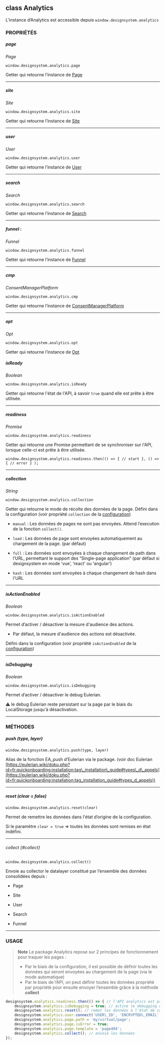 ## class Analytics

L’instance d’Analytics est accessible depuis `window.designsystem.analytics`

### PROPRIÉTÉS

##### page

_Page_

`window.designsystem.analytics.page`

Getter qui retourne l’instance de [Page](page.md)

* * *

##### site

_Site_

`window.designsystem.analytics.site`

Getter qui retourne l’instance de [Site](site.md)

* * *

##### user

_User_

`window.designsystem.analytics.user`

Getter qui retourne l’instance de [User](user.md)

* * *


##### search

_Search_

`window.designsystem.analytics.search`

Getter qui retourne l’instance de [Search](search.md)

* * *

##### funnel :

_Funnel_

`window.designsystem.analytics.funnel`

Getter qui retourne l’instance de [Funnel](funnel.md)

* * *

##### cmp

_ConsentManagerPlatform_

`window.designsystem.analytics.cmp`

Getter qui retourne l’instance de [ConsentManagerPlatform](cmp.md)

* * *

##### opt

_Opt_

`window.designsystem.analytics.opt`

Getter qui retourne l’instance de [Opt](opt.md)

##### isReady

_Boolean_

`window.designsystem.analytics.isReady`

Getter qui retourne l'état de l'API, à savoir `true` quand elle est prête à être utilisée.

* * *

##### readiness

_Promise_

`window.designsystem.analytics.readiness`

Getter qui retourne une Promise permettant de se synchroniser sur l'API, lorsque celle-ci est prête à être utilisée.

    window.designsystem.analytics.readiness.then(() => { // start }, () => { // error } );

* * *

##### collection

_String_

`window.designsystem.analytics.collection`

Getter qui retourne le mode de récolte des données de la page. Défini dans la configuration (voir propriété `collection` de la [configuration](../installation/configuration.md#collection))

* `manual` : Les données de pages ne sont pas envoyées. Attend l’execution de la fonction `collect()`.

* `load` : Les données de page sont envoyées automatiquement au chargement de la page. (par défaut)

* `full` : Les données sont envoyées à chaque changement de path dans l’URL, permettant le support des “Single-page
  application” (par défaut si designsystem en mode ‘vue’, ‘react’ ou ‘angular’)
  
* `hash` : Les données sont envoyées à chaque changement de hash dans l'URL

* * *

##### isActionEnabled

_Boolean_

`window.designsystem.analytics.isActionEnabled`

Permet d’activer / désactiver la mesure d'audience des actions.

* Par défaut, la mesure d'audience des actions est désactivée.

Défini dans la configuration (voir propriété `isActionEnabled` de la [configuration](../installation/configuration.md))

* * *

##### isDebugging

_Boolean_

`window.designsystem.analytics.isDebugging`

Permet d’activer / désactiver le debug Eulerian.

⚠️ le debug Eulerian reste persistant sur la page par le biais du LocalStorage jusqu'à désactivation.

* * *

### MÉTHODES

##### push (type, layer)

`window.designsystem.analytics.push(type, layer)`

Alias de la fonction EA\_push d’Eulerian via le package. (voir doc Eulerian [https://eulerian.wiki/doku.php?id=fr:quickonboarding:installation:tag\_installation\_guide#types\_d\_appels](https://eulerian.wiki/doku.php?id=fr:quickonboarding:installation:tag_installation_guide#types_d_appels))

* * *

##### reset (clear = false)

`window.designsystem.analytics.reset(clear)`

Permet de remettre les données dans l'état d’origine de la configuration.

Si le paramètre `clear = true` => toutes les données sont remises en état indéfini.

* * *

###### collect {#collect}

`window.designsystem.analytics.collect()`

Envoie au collector le datalayer constitué par l’ensemble des données consolidées depuis :

* Page

* Site

* User

* Search

* Funnel

* * *

### USAGE

> **Note**
> Le package Analytics repose sur 2 principes de fonctionnement pour traquer les pages :
> * Par le biais de la configuration, il est possible de définir toutes les données qui seront envoyées au chargement de la page (via le mode automatique)
> * Par le biais de l’API, on peut définir toutes les données propriété par propriété pour ensuite envoyer l’ensemble grâce à la méthode **collect**


```javascript
designsystem.analytics.readiness.then(() => { // l'API analytics est prête à l'utilisation
    designsystem.analytics.isDebugging = true; // active le debugging eulerian
    designsystem.analytics.reset(); // remet les données à l'état de configuration
    designsystem.analytics.user.connect('USER\_ID', 'ENCRYPTED\_EMAIL', true);
    designsystem.analytics.page.path = 'my/virtual/page';
    designsystem.analytics.page.isError = true;
    designsystem.analytics.page.template = 'page404';
    designsystem.analytics.collect(); // envoie les données
});
```
